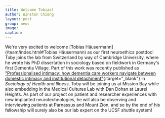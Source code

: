 ```yaml
---
title: Welcome Tobias!
author: Winston Chiong
layout: post
group: news
image: 
caption: 
---
```


We're very excited to welcome [Tobias Häusermann](/team/index.html#Tobias Häusermann) as our first neuroethics postdoc! Toby joins the lab from 
Switzerland by way of Cambridge University, where he wrote his PhD dissertation in sociology based on fieldwork
in Germany's first Dementia Village. Part of this work was recently published as ["Professionalised intimacy: how dementia care workers navigate between domestic intimacy and institutional detachment"](https://onlinelibrary.wiley.com/doi/pdf/10.1111/1467-9566.12730){:target="\_blank"} in *Sociology of Health and Illness*. Toby will be joining us at Mission Bay while also embedding in the Medical Cultures Lab with Dan Dohan at Laurel Heights. As part of our project on patient and researcher experiences with new implanted neurotechnologies, he will also be observing and interviewing patients at Parnassus and Mount Zion, and so by the end of his fellowship will surely also be our lab expert on the UCSF shuttle system!
